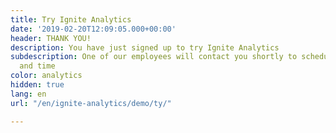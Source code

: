 ```yaml
---
title: Try Ignite Analytics
date: '2019-02-20T12:09:05.000+00:00'
header: THANK YOU!
description: You have just signed up to try Ignite Analytics
subdescription: One of our employees will contact you shortly to schedule the date
  and time
color: analytics
hidden: true
lang: en
url: "/en/ignite-analytics/demo/ty/"

---
```

